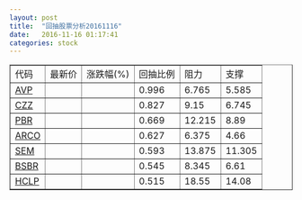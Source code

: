 ```yaml
---
layout: post
title:  "回抽股票分析20161116"
date:   2016-11-16 01:17:41
categories: stock
---
```

<script type="text/javascript">
var stockList = []
stockList.push('gb_avp');
stockList.push('gb_czz');
stockList.push('gb_pbr');
stockList.push('gb_arco');
stockList.push('gb_sem');
stockList.push('gb_bsbr');
stockList.push('gb_hclp');
</script>
<table border="1">
 <tr>
 <td>代码</td>
 <td>最新价</td>
 <td>涨跌幅(%)</td>
 <td>回抽比例</td>
 <td>阻力</td>
 <td>支撑</td>
</tr>
  <tr id="avp">
  <td><a href="http://stock.finance.sina.com.cn/usstock/quotes/AVP.html" target="_blank">AVP</a></td><td></td><td></td><td>0.996</td><td>6.765</td><td>5.585</td></tr>
  <tr id="czz">
  <td><a href="http://stock.finance.sina.com.cn/usstock/quotes/CZZ.html" target="_blank">CZZ</a></td><td></td><td></td><td>0.827</td><td>9.15</td><td>6.745</td></tr>
  <tr id="pbr">
  <td><a href="http://stock.finance.sina.com.cn/usstock/quotes/PBR.html" target="_blank">PBR</a></td><td></td><td></td><td>0.669</td><td>12.215</td><td>8.89</td></tr>
  <tr id="arco">
  <td><a href="http://stock.finance.sina.com.cn/usstock/quotes/ARCO.html" target="_blank">ARCO</a></td><td></td><td></td><td>0.627</td><td>6.375</td><td>4.66</td></tr>
  <tr id="sem">
  <td><a href="http://stock.finance.sina.com.cn/usstock/quotes/SEM.html" target="_blank">SEM</a></td><td></td><td></td><td>0.593</td><td>13.875</td><td>11.305</td></tr>
  <tr id="bsbr">
  <td><a href="http://stock.finance.sina.com.cn/usstock/quotes/BSBR.html" target="_blank">BSBR</a></td><td></td><td></td><td>0.545</td><td>8.345</td><td>6.61</td></tr>
  <tr id="hclp">
  <td><a href="http://stock.finance.sina.com.cn/usstock/quotes/HCLP.html" target="_blank">HCLP</a></td><td></td><td></td><td>0.515</td><td>18.55</td><td>14.08</td></tr>
</table>
